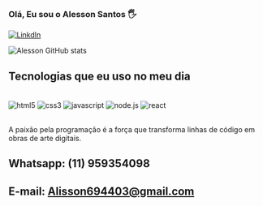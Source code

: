 
### Olá, Eu sou o Alesson Santos 🖐️

[![LinkdIn](https://img.shields.io/badge/LinkedIn-0077B5?style=for-the-badge&logo=linkedin&logoColor=white
)](https://www.linkedin.com/in/alesson-sande-da-silva-santos-12340027b/)


![Alesson GitHub stats](https://github-readme-stats.vercel.app/api?username=AlessonSantosDev09&show_icons=true&theme=dracula)


## Tecnologias que eu uso no meu dia

<div style="display: inline_block"><br/>
    <img  align="center" alt="html5" src="https://img.shields.io/badge/HTML5-E34F26?style=for-the-badge&logo=html5&logoColor=white" />
    <img  align="center" alt="css3" src="https://img.shields.io/badge/CSS3-1572B6?style=for-the-badge&logo=css3&logoColor=white" />
    <img  align="center" alt="javascript" src="https://img.shields.io/badge/JavaScript-F7DF1E?style=for-the-badge&logo=javascript&logoColor=black" />
    <img  align="center" alt="node.js" src="https://img.shields.io/badge/Node.js-43853D?style=for-the-badge&logo=node.js&logoColor=white" />
    <img  align="center" alt="react" src="https://img.shields.io/badge/React-20232A?style=for-the-badge&logo=react&logoColor=61DAFB" />
</div><br>


A paixão pela programação é a força que transforma linhas de código em obras de arte digitais.

## Whatsapp: (11) 959354098

## E-mail: Alisson694403@gmail.com
